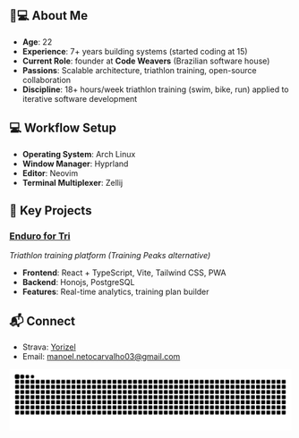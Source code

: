 ## 👨💻 About Me  
- **Age**: 22  
- **Experience**: 7+ years building systems (started coding at 15)  
- **Current Role**: founder at **Code Weavers** (Brazilian software house)  
- **Passions**: Scalable architecture, triathlon training, open-source collaboration  
- **Discipline**: 18+ hours/week triathlon training (swim, bike, run) applied to iterative software development  

## 💻 Workflow Setup  
- **Operating System**: Arch Linux  
- **Window Manager**: Hyprland  
- **Editor**: Neovim  
- **Terminal Multiplexer**: Zellij   

## 🚀 Key Projects  

### [Enduro for Tri](https://www.endurofortri.com/en)  
_Triathlon training platform (Training Peaks alternative)_  
- **Frontend**: React + TypeScript, Vite, Tailwind CSS, PWA  
- **Backend**: Honojs, PostgreSQL  
- **Features**: Real-time analytics, training plan builder  
 
## 📬 Connect  
- Strava: [Yorizel](https://www.strava.com/athletes/111529424)
- Email: manoel.netocarvalho03@gmail.com
 

<img src="https://raw.githubusercontent.com/yorizel/yorizel/output/snake.svg" alt="Snake animation" />
